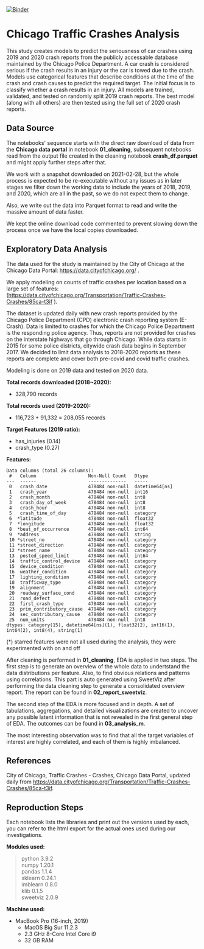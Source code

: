 [![Binder](https://mybinder.org/badge_logo.svg)](https://mybinder.org/v2/gh/Maskar/chicago_traffic_crashes/HEAD)

# Chicago Traffic Crashes Analysis

This study creates models to predict the seriousness of car crashes using 2019 and 2020 crash reports from the publicly accessable database maintained by the Chicago Police Department. A car crash is considered serious if the crash results in an injury or the car is towed due to the crash. Models use categorical features that describe conditions at the time of the crash and crash causes to predict the required target. The initial focus is to classify whether a crash results in an injury. All models are trained, validated, and tested on randomly split 2019 crash reports. The best model (along with all others) are then tested using the full set of 2020 crash reports.


## Data Source

The notebooks' sequence starts with the direct raw download of data from the **Chicago data portal** in notebook **01_cleaning**, subsequent notebooks read from the output file created in the cleaning notebook **crash_df.parquet** and might apply further steps after that.


We work with a snapshot downloaded on 2021-02-28, but the whole process is expected to be re-executable without any issues as in later stages we filter down the working data to include the years of 2018, 2019, and 2020, which are all in the past, so we do not expect them to change.

Also, we write out the data into Parquet format to read and write the massive amount of data faster.

We kept the online download code commented to prevent slowing down the process once we have the local copies downloaded.

## Exploratory Data Analysis

The data used for the study is maintained by the City of Chicago at the Chicago Data Portal: https://data.cityofchicago.org/ .  
  
We apply modeling on counts of traffic crashes per location based on a large set of features:  
(https://data.cityofchicago.org/Transportation/Traffic-Crashes-Crashes/85ca-t3if ).  
  
The dataset is updated daily with new crash reports provided by the Chicago Police Department (CPD) electronic crash reporting system (E-Crash). Data is limited to crashes for which the Chicago Police Department is the responding police agency. Thus, reports are not provided for crashes on the interstate highways that go through Chicago. While data starts in 2015 for some police districts, citywide crash data begins in September 2017. We decided to limit data analysis to 2018-2020 reports as these reports are complete and cover both pre-covid and covid traffic crashes.

Modeling is done on 2019 data and tested on 2020 data.

**Total records downloaded (2018~2020):**  
* 328,790 records

**Total records used (2019-2020):**  
* 116,723 + 91,332 = 208,055 records  

**Target Features (2019 ratio):**  
* has_injuries (0.14)
* crash_type (0.27)

**Features:**  

    Data columns (total 26 columns):
     #   Column                   Non-Null Count   Dtype         
    ---  ------                   --------------   -----         
     0   crash_date               478484 non-null  datetime64[ns]
     1   crash_year               478484 non-null  int16         
     2   crash_month              478484 non-null  int8          
     3   crash_day_of_week        478484 non-null  int8          
     4   crash_hour               478484 non-null  int8          
     5   crash_time_of_day        478484 non-null  category      
     6  *latitude                 478484 non-null  float32       
     7  *longitude                478484 non-null  float32       
     8  *beat_of_occurrence       478484 non-null  int64         
     9  *address                  478484 non-null  string        
     10 *street_no                478484 non-null  category      
     11 *street_direction         478484 non-null  category      
     12 *street_name              478484 non-null  category      
     13  posted_speed_limit       478484 non-null  int64         
     14  traffic_control_device   478484 non-null  category      
     15  device_condition         478484 non-null  category      
     16  weather_condition        478484 non-null  category      
     17  lighting_condition       478484 non-null  category      
     18  trafficway_type          478484 non-null  category      
     19  alignment                478484 non-null  category      
     20  roadway_surface_cond     478484 non-null  category      
     21  road_defect              478484 non-null  category      
     22  first_crash_type         478484 non-null  category      
     23  prim_contributory_cause  478484 non-null  category      
     24  sec_contributory_cause   478484 non-null  category      
     25  num_units                478484 non-null  int8          
    dtypes: category(15), datetime64[ns](1), float32(2), int16(1), int64(2), int8(4), string(1)

(*) starred features were not all used during the analysis, they were experimented with on and off
    
    
After cleaning is performed in **01_cleaning**, EDA is applied in two steps. The first step is to generate an overview of the whole data to undertstand the data distributions per feature. Also, to find obvious relations and patterns using correlations. This part is auto generated using SweetViz after performing the data cleaning step to generate a consolidated overview report. The report can be found in **02_report_sweetviz**.  

The second step of the EDA is more focused and in depth. A set of tabulations, aggregations, and detailed visualizations are created to uncover any possible latent information that is not revealed in the first general step of EDA. The outcomes can be found in **03_analysis_m**.

The most interesting observation was to find that all the target variables of interest are highly correlated, and each of them is highly imbalanced.


## References

City of Chicago, Traffic Crashes - Crashes, Chicago Data Portal, updated daily from https://data.cityofchicago.org/Transportation/Traffic-Crashes-Crashes/85ca-t3if. 


## Reproduction Steps

Each notebook lists the libraries and print out the versions used by each, you can refer to the html export for the actual ones used during our investigations.

**Modules used:**  
> python 3.9.2  
> numpy 1.20.1  
> pandas 1.1.4  
> sklearn 0.24.1  
> imblearn 0.8.0  
> klib 0.1.5  
> sweetviz 2.0.9  

**Machine used:**
* MacBook Pro (16-inch, 2019)
    * MacOS Big Sur 11.2.3
    * 2.3 GHz 8-Core Intel Core i9
    * 32 GB RAM
    
   
